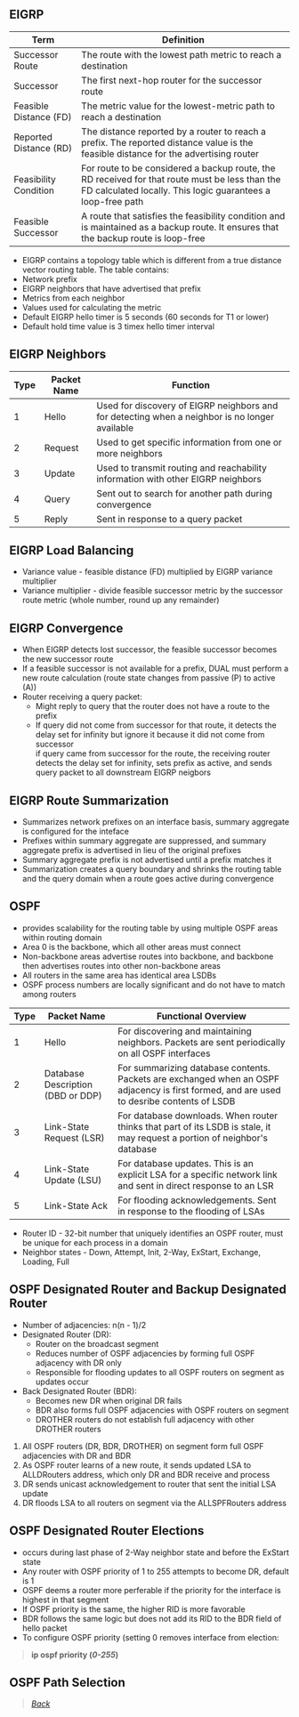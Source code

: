 ## EIGRP
| **Term** | **Definition** |
| --- | --- |
| Successor Route | The route with the lowest path metric to reach a destination |
| Successor | The first next-hop router for the successor route |
| Feasible Distance (FD) | The metric value for the lowest-metric path to reach a destination |
| Reported Distance (RD) | The distance reported by a router to reach a prefix. The reported distance value is the feasible distance for the advertising router |
| Feasibility Condition | For route to be considered a backup route, the RD received for that route must be less than the FD calculated locally. This logic guarantees a loop-free path |
| Feasible Successor | A route that satisfies the feasibility condition and is maintained as a backup route. It ensures that the backup route is loop-free |  

* EIGRP contains a topology table which is different from a true distance vector routing table. The table contains:
 * Network prefix
 * EIGRP neighbors that have advertised that prefix
 * Metrics from each neighbor
 * Values used for calculating the metric
* Default EIGRP hello timer is 5 seconds (60 seconds for T1 or lower)
* Default hold time value is 3 timex hello timer interval


## EIGRP Neighbors  
| **Type** | **Packet Name** | **Function** |
| --- | --- | --- |
| 1 | Hello | Used for discovery of EIGRP neighbors and for detecting when a neighbor is no longer available |
| 2 | Request | Used to get specific information from one or more neighbors |
| 3 | Update | Used to transmit routing and reachability information with other EIGRP neighbors |
| 4 | Query | Sent out to search for another path during convergence |
| 5 | Reply | Sent in response to a query packet |  


## EIGRP Load Balancing  
* Variance value - feasible distance (FD) multiplied by EIGRP variance multiplier  
* Variance multiplier - divide feasible successor metric by the successor route metric (whole number, round up any remainder)  


## EIGRP Convergence  
* When EIGRP detects lost successor, the feasible successor becomes the new successor route  
* If a feasible successor is not available for a prefix, DUAL must perform a new route calculation (route state changes from passive (P) to active (A))  
* Router receiving a query packet:  
  * Might reply to query that the router does not have a route to the prefix  
  * If query did not come from successor for that route, it detects the delay set for infinity but ignore it because it did not come from successor  
 if query came from successor for the route, the receiving router detects the delay set for infinity, sets prefix as active, and sends query packet to all downstream EIGRP neigbors  
 
 
## EIGRP Route Summarization  
* Summarizes network prefixes on an interface basis, summary aggregate is configured for the inteface  
* Prefixes within summary aggregate are suppressed, and summary aggregate prefix is advertised in lieu of the original prefixes  
* Summary aggregate prefix is not advertised until a prefix matches it  
* Summarization creates a query boundary and shrinks the routing table and the query domain when a route goes active during convergence  


## OSPF  
* provides scalability for the routing table by using multiple OSPF areas within routing domain  
* Area 0 is the backbone, which all other areas must connect  
* Non-backbone areas advertise routes into backbone, and backbone then advertises routes into other non-backbone areas  
* All routers in the same area has identical area LSDBs  
* OSPF process numbers are locally significant and do not have to match among routers  

| **Type** | **Packet Name** | **Functional Overview** |
| --- | --- | --- |
| 1 | Hello | For discovering and maintaining neighbors. Packets are sent periodically on all OSPF interfaces |
| 2 | Database Description (DBD or DDP) | For summarizing database contents. Packets are exchanged when an OSPF adjacency is first formed, and are used to desribe contents of LSDB |
| 3 | Link-State Request (LSR) | For database downloads. When router thinks that part of its LSDB is stale, it may request a portion of neighbor's database |
| 4 | Link-State Update (LSU) | For database updates. This is an explicit LSA for a specific network link and sent in direct response to an LSR |
| 5 | Link-State Ack | For flooding acknowledgements. Sent in response to the flooding of LSAs |  
* Router ID - 32-bit number that uniquely identifies an OSPF router, must be unique for each process in a domain  
* Neighbor states - Down, Attempt, Init, 2-Way, ExStart, Exchange, Loading, Full  


## OSPF Designated Router and Backup Designated Router  
 * Number of adjacencies: n(n - 1)/2  
 * Designated Router (DR):  
   * Router on the broadcast segment  
   * Reduces number of OSPF adjacencies by forming full OSPF adjacency with DR only  
   * Responsible for flooding updates to all OSPF routers on segment as updates occur  
 * Back Designated Router (BDR):  
   * Becomes new DR when original DR fails  
   * BDR also forms full OSPF adjacencies with OSPF routers on segment  
   * DROTHER routers do not establish full adjacency with other DROTHER routers
1. All OSPF routers (DR, BDR, DROTHER) on segment form full OSPF adjacencies with DR and BDR  
2. As OSPF router learns of a new route, it sends updated LSA to ALLDRouters address, which only DR and BDR receive and process  
3. DR sends unicast acknowledgement to router that sent the initial LSA update  
4. DR floods LSA to all routers on segment via the ALLSPFRouters address  


## OSPF Designated Router Elections  
* occurs during last phase of 2-Way neighbor state and before the ExStart state  
* Any router with OSPF priority of 1 to 255 attempts to become DR, default is 1  
* OSPF deems a router more perferable if the priority for the interface is highest in that segment  
* If OSPF priority is the same, the higher RID is more favorable  
* BDR follows the same logic but does not add its RID to the BDR field of hello packet  
* To configure OSPF priority (setting 0 removes interface from election:  
> **ip ospf priority (*0-255*)**  


## OSPF Path Selection


> *[Back](https://github.com/network-dluong/CCNP-ENCOR/tree/3.0-Infrastructure)*  
